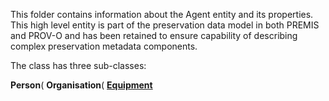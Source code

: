 This folder contains information about the Agent entity and its properties. This high level entity is part of the preservation data model in both PREMIS and PROV-O and has been retained to ensure capability of describing complex preservation metadata components.

The class has three sub-classes:

**Person**(
**Organisation**(
**[Equipment](#/jiscresearch/sharedService/tree/master/metadata/properties/Agent/Equipment)**


